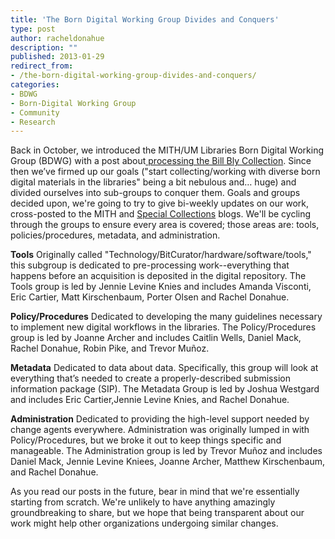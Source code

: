 ```yaml
---
title: 'The Born Digital Working Group Divides and Conquers'
type: post
author: racheldonahue
description: ""
published: 2013-01-29
redirect_from: 
- /the-born-digital-working-group-divides-and-conquers/
categories:
- BDWG
- Born-Digital Working Group
- Community
- Research
---
```

Back in October, we introduced the MITH/UM Libraries Born Digital Working Group (BDWG) with a post about[ processing the Bill Bly Collection](http://mith.umd.edu/we-descended-processing-the-bill-bly-collection-with-the-umd-born-digital-working-group/). Since then we’ve firmed up our goals ("start collecting/working with diverse born digital materials in the libraries" being a bit nebulous and… huge) and divided ourselves into sub-groups to conquer them. Goals and groups decided upon, we're going to try to give bi-weekly updates on our work, cross-posted to the MITH and [Special Collections](http://hornbakelibrary.wordpress.com/) blogs. We'll be cycling through the groups to ensure every area is covered; those areas are: tools, policies/procedures, metadata, and administration.

**Tools** Originally called "Technology/BitCurator/hardware/software/tools," this subgroup is dedicated to pre-processing work--everything that happens before an acquisition is deposited in the digital repository. The Tools group is led by Jennie Levine Knies and includes Amanda Visconti, Eric Cartier, Matt Kirschenbaum, Porter Olsen and Rachel Donahue.

**Policy/Procedures** Dedicated to developing the many guidelines necessary to implement new digital workflows in the libraries. The Policy/Procedures group is led by Joanne Archer and includes Caitlin Wells, Daniel Mack, Rachel Donahue, Robin Pike, and Trevor Muñoz.

**Metadata** Dedicated to data about data. Specifically, this group will look at everything that’s needed to create a properly-described submission information package (SIP). The Metadata Group is led by Joshua Westgard and includes Eric Cartier,Jennie Levine Knies, and Rachel Donahue.

**Administration** Dedicated to providing the high-level support needed by change agents everywhere. Administration was originally lumped in with Policy/Procedures, but we broke it out to keep things specific and manageable. The Administration group is led by Trevor Muñoz and includes Daniel Mack, Jennie Levine Kniees, Joanne Archer, Matthew Kirschenbaum, and Rachel Donahue.

As you read our posts in the future, bear in mind that we're essentially starting from scratch. We're unlikely to have anything amazingly groundbreaking to share, but we hope that being transparent about our work might help other organizations undergoing similar changes.
